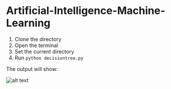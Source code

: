 # Artificial-Intelligence-Machine-Learning

1. Clone the directory <br/>
2. Open the terminal <br/>
3. Set the current directory <br/>
4. Run `python decisiontree.py`

The output will show:

![alt text](https://cdn-images-1.medium.com/max/800/1*hyNHuC9L-POy28eSdCubEQ.png)
